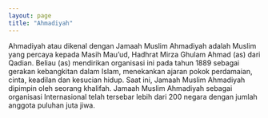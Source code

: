 ```yaml
---
layout: page
title: "Ahmadiyah"
---
```


Ahmadiyah atau dikenal dengan Jamaah Muslim Ahmadiyah adalah Muslim yang percaya kepada Masih Mau’ud, Hadhrat Mirza Ghulam Ahmad (as) dari Qadian. Beliau (as) mendirikan organisasi ini pada tahun 1889 sebagai gerakan kebangkitan dalam Islam, menekankan ajaran pokok perdamaian, cinta, keadilan dan kesucian hidup. Saat ini, Jamaah Muslim Ahmadiyah dipimpin oleh seorang khalifah. Jamaah Muslim Ahmadiyah sebagai organisasi Internasional telah tersebar lebih dari 200 negara dengan jumlah anggota puluhan juta jiwa.